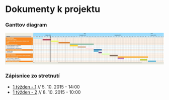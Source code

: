 # Dokumenty k projektu 
### Ganttov diagram
![Ganttov diagram](https://raw.githubusercontent.com/Ostepari/tis/dokumenty/ganttov_diagram.jpg)
 
### Zápisnice zo stretnutí

 * [1 týžden - 1](https://github.com/Ostepari/tis/blob/dokumenty/zapisnice_1_1.txt) // 5. 10. 2015 - 14:00
 * [1 týžden - 2](https://github.com/Ostepari/tis/blob/dokumenty/zapisnice_1_2.txt) // 8. 10. 2015 - 10:00